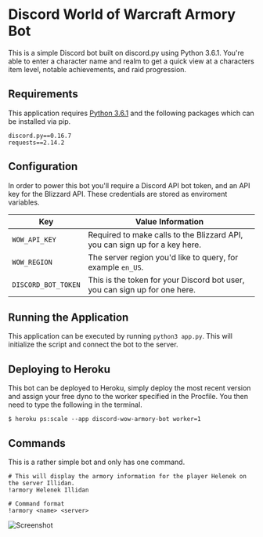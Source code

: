 # Discord World of Warcraft Armory Bot
This is a simple Discord bot built on discord.py using Python 3.6.1. You're able to enter a character name and realm to get a quick view at a characters item level, notable achievements, and raid progression.


## Requirements
This application requires [Python 3.6.1]() and the following packages which can be installed via pip.

```
discord.py==0.16.7
requests==2.14.2
```


## Configuration
In order to power this bot you'll require a Discord API bot token, and an API key for the Blizzard API. These credentials are stored as enviroment variables.

| Key  | Value Information |
| ------------- | ------------- |
| `WOW_API_KEY`  | Required to make calls to the Blizzard API, you can sign up for a key here.  |
| `WOW_REGION`  | The server region you'd like to query, for example `en_US`.  |
| `DISCORD_BOT_TOKEN`  | This is the token for your Discord bot user, you can sign up for one here. |


## Running the Application
This application can be executed by running `python3 app.py`. This will initialize the script and connect the bot to the server.


## Deploying to Heroku
This bot can be deployed to Heroku, simply deploy the most recent version and assign your free dyno to the worker specified in the Procfile. You then need to type the following in the terminal.

```
$ heroku ps:scale --app discord-wow-armory-bot worker=1
```


## Commands
This is a rather simple bot and only has one command.

```
# This will display the armory information for the player Helenek on the server Illidan.
!armory Helenek Illidan

# Command format
!armory <name> <server>
```

![Screenshot](asset/screenshot.png)
